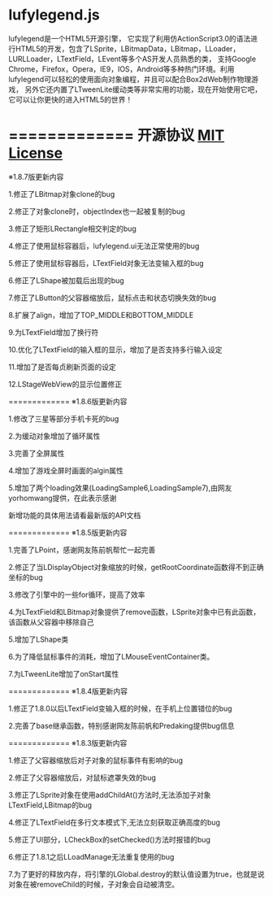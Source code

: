 lufylegend.js
=============

lufylegend是一个HTML5开源引擎， 它实现了利用仿ActionScript3.0的语法进行HTML5的开发，包含了LSprite，LBitmapData，LBitmap，LLoader，LURLLoader，LTextField，LEvent等多个AS开发人员熟悉的类， 支持Google Chrome，Firefox，Opera，IE9，IOS，Android等多种热门环境。利用lufylegend可以轻松的使用面向对象编程，并且可以配合Box2dWeb制作物理游戏， 另外它还内置了LTweenLite缓动类等非常实用的功能，现在开始使用它吧，它可以让你更快的进入HTML5的世界！


=============
开源协议 <a target='_blank' href="http://en.wikipedia.org/wiki/MIT_License">MIT License</a>
=============

※1.8.7版更新内容

1.修正了LBitmap对象clone的bug

2.修正了对象clone时，objectIndex也一起被复制的bug

3.修正了矩形LRectangle相交判定的bug

4.修正了使用鼠标容器后，lufylegend.ui无法正常使用的bug

5.修正了使用鼠标容器后，LTextField对象无法变输入框的bug

6.修正了LShape被加载后出现的bug

7.修正了LButton的父容器缩放后，鼠标点击和状态切换失效的bug

8.扩展了align，增加了TOP_MIDDLE和BOTTOM_MIDDLE

9.为LTextField增加了换行符

10.优化了LTextField的输入框的显示，增加了是否支持多行输入设定

11.增加了是否每贞刷新页面的设定

12.LStageWebView的显示位置修正

=============
※1.8.6版更新内容

1.修改了三星等部分手机卡死的bug

2.为缓动对象增加了循环属性

3.完善了全屏属性

4.增加了游戏全屏时画面的algin属性

5.增加了两个loading效果(LoadingSample6,LoadingSample7),由网友yorhomwang提供，在此表示感谢

新增功能的具体用法请看最新版的API文档

=============
※1.8.5版更新内容

1.完善了LPoint，感谢网友陈前帆帮忙一起完善

2.修正了当LDisplayObject对象缩放的时候，getRootCoordinate函数得不到正确坐标的bug

3.修改了引擎中的一些for循环，提高了效率

4.为LTextField和LBitmap对象提供了remove函数，LSprite对象中已有此函数，该函数从父容器中移除自己

5.增加了LShape类

6.为了降低鼠标事件的消耗，增加了LMouseEventContainer类。

7.为LTweenLite增加了onStart属性　

=============
※1.8.4版更新内容

1.修正了1.8.0以后LTextField变输入框的时候，在手机上位置错位的bug　

2.完善了base继承函数，特别感谢网友陈前帆和Predaking提供bug信息　

=============
※1.8.3版更新内容

1.修正了父容器缩放后对子对象的鼠标事件有影响的bug　

2.修正了父容器缩放后，对鼠标遮罩失效的bug　

3.修正了LSprite对象在使用addChildAt()方法时,无法添加子对象LTextField,LBitmap的bug

4.修正了LTextField在多行文本模式下,无法立刻获取正确高度的bug

5.修正了UI部分，LCheckBox的setChecked()方法时报错的bug　

6.修正了1.8.1之后LLoadManage无法重复使用的bug　

7.为了更好的释放内存，将引擎的LGlobal.destroy的默认值设置为true，也就是说对象在被removeChild的时候，子对象会自动被清空。　
